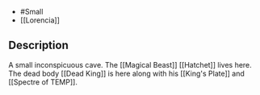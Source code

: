 - #Small
- [[Lorencia]]
## Description
A small inconspicuous cave.
The [[Magical Beast]] [[Hatchet]] lives here. The dead body [[Dead King]] is here along with his [[King's Plate]] and [[Spectre of TEMP]].